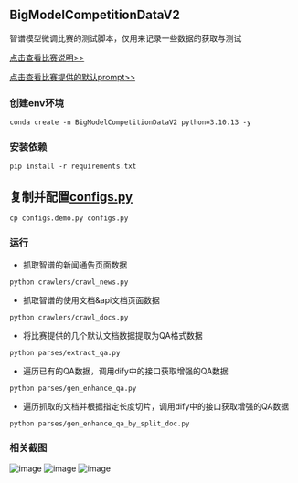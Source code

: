## BigModelCompetitionDataV2
智谱模型微调比赛的测试脚本，仅用来记录一些数据的获取与测试

[点击查看比赛说明>>](tips/比赛说明.md)

[点击查看比赛提供的默认prompt>>](prompts/prompt.md)

### 创建env环境
```shell
conda create -n BigModelCompetitionDataV2 python=3.10.13 -y
```

### 安装依赖
```shell
pip install -r requirements.txt
```

## 复制并配置[configs.py](configs.py)
```shell
cp configs.demo.py configs.py
```

### 运行

- 抓取智谱的新闻通告页面数据
```shell
python crawlers/crawl_news.py
```

- 抓取智谱的使用文档&api文档页面数据
```shell
python crawlers/crawl_docs.py
```

- 将比赛提供的几个默认文档数据提取为QA格式数据
```shell
python parses/extract_qa.py
```

- 遍历已有的QA数据，调用dify中的接口获取增强的QA数据
```shell
python parses/gen_enhance_qa.py
```

- 遍历抓取的文档并根据指定长度切片，调用dify中的接口获取增强的QA数据
```shell
python parses/gen_enhance_qa_by_split_doc.py
```

### 相关截图
![image](https://github.com/user-attachments/assets/f292cf88-b255-4bba-992f-aa3fdcb73bb8)
![image](https://github.com/user-attachments/assets/1201ad3b-a9af-419c-aaaa-b4da1c7ae032)
![image](https://github.com/user-attachments/assets/965492dc-33ba-44f3-8a48-014345995b1f)


